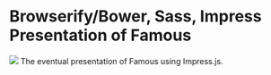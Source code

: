 Browserify/Bower, Sass, Impress Presentation of Famous
==========
<img src="https://travis-ci.org/ecjs/browserify.svg?branch=master">
The eventual presentation of Famous using Impress.js.  
